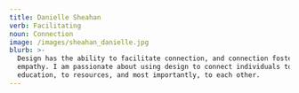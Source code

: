 ```yaml
---
title: Danielle Sheahan
verb: Facilitating
noun: Connection
image: /images/sheahan_danielle.jpg
blurb: >-
  Design has the ability to facilitate connection, and connection fosters
  empathy. I am passionate about using design to connect individuals to
  education, to resources, and most importantly, to each other.
---
```


